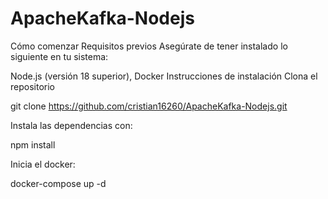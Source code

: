 # ApacheKafka-Nodejs
Cómo comenzar
Requisitos previos
Asegúrate de tener instalado lo siguiente en tu sistema:

Node.js (versión 18 superior), Docker
Instrucciones de instalación
Clona el repositorio

git clone https://github.com/cristian16260/ApacheKafka-Nodejs.git

Instala las dependencias con:

npm install

Inicia el docker:

docker-compose up -d
